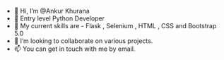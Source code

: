 - 👋 Hi, I’m @Ankur Khurana
- 👀 Entry level Python Developer
- 🌱 My current skills are - Flask , Selenium , HTML , CSS and Bootstrap 5.0
- 💞️ I’m looking to collaborate on various projects.
- 📫 You can get in touch with me by email.

<!---
Ankz0911/Ankz0911 is a ✨ special ✨ repository because its `README.md` (this file) appears on your GitHub profile.
You can click the Preview link to take a look at your changes.
--->
